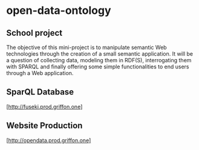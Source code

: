 # open-data-ontology

## School project 

The objective of this mini-project is to manipulate semantic Web technologies through the creation of a small semantic application. It will be a question of collecting data, modeling them in RDF(S), interrogating them with SPARQL and finally offering some simple functionalities to end users through a Web application.

## SparQL Database

[http://fuseki.prod.griffon.one]

## Website Production

[http://opendata.prod.griffon.one]

